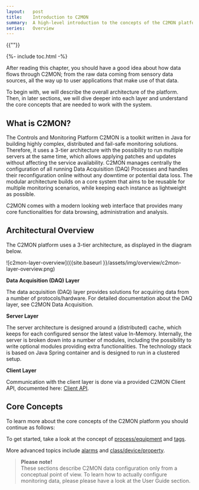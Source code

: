 ```yaml
---
layout:   post
title:    Introduction to C2MON
summary:  A high-level introduction to the concepts of the C2MON platform.
series:   Overview
---
```

{{""}}

{%- include toc.html -%}

After reading this chapter, you should have a good idea about how data flows through C2MON; from the raw data coming from sensory data sources, all the way up to user applications that make use of that data.

To begin with, we will describe the overall architecture of the platform.
Then, in later sections, we will dive deeper into each layer and understand the core concepts that are needed to work with the system.


## What is C2MON?

The Controls and Monitoring Platform C2MON is a toolkit written in Java for building highly complex, distributed and fail-safe monitoring solutions.
Therefore, it uses a 3-tier architecture with the possibility to run multiple servers at the same time, which allows applying patches and updates without affecting the service availability.
C2MON manages centrally the configuration of all running Data Acquisition (DAQ) Processes and handles their reconfiguration online without any downtime or potential data loss.
The modular architecture builds on a core system that aims to be reusable for multiple monitoring scenarios, while keeping each instance as lightweight as possible.

C2MON comes with a modern looking web interface that provides many core functionalities for data browsing, administration and analysis.


## Architectural Overview

The C2MON platform uses a 3-tier architecture, as displayed in the diagram below.

![c2mon-layer-overview]({{site.baseurl }}/assets/img/overview/c2mon-layer-overview.png)

**Data Acquisition (DAQ) Layer**

The data acquisition (DAQ) layer provides solutions for acquiring data from a number of protocols/hardware.
For detailed documentation about the DAQ layer, see C2MON Data Acquisition.

**Server Layer**

The server architecture is designed around a (distributed) cache, which keeps for each configured sensor the latest value In-Memory.
Internally, the server is broken down into a number of modules, including the possibility to write optional modules providing extra functionalities.
The technology stack is based on Java Spring container and is designed to run in a clustered setup.

**Client Layer**

Communication with the client layer is done via a provided C2MON Client API,  documented here: [Client API](doc/user-guide/client-api).

## Core Concepts

To learn more about the core concepts of the C2MON platform you should continue as follows:

To get started, take a look at the concept of [process/equipment](process-equipment) and [tags](tags).

More advanced topics include [alarms](alarms) and [class/device/property](class-device-property).

> **Please note!** <br>
These sections describe C2MON data configuration only from a conceptual point of view.
To learn how to actually configure monitoring data, please please have a look at the User Guide section.
